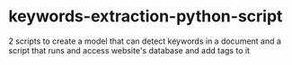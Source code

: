 # keywords-extraction-python-script
2 scripts to create a model that can detect keywords in a document and a script that runs and access website's database and add tags to it
